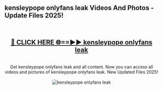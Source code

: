<h2>kensleypope onlyfans leak Videos And Photos - Update Files 2025!</h2>
<br>
<div align="center">
<h2><a href="https://top-ai-tools.click/QrbHav" rel="nofollow">🔴 CLICK HERE 🌐==►► kensleypope onlyfans leak</a></h2>
<br>
Get kensleypope onlyfans leak and all content. Now you can access all videos and pictures of kensleypope onlyfans leak. New Updated Files 2025!
<br>
<br>
<a href="https://top-ai-tools.click/QrbHav" rel="nofollow" data-target="animated-image.originalLink"><img src="https://i.ibb.co.com/WyWwxjT/player-gif2.gif" alt="kensleypope onlyfans leak" style="max-width: 100%; display: inline-block;" data-target="animated-image.originalImage"></a>
</div>
<br>
